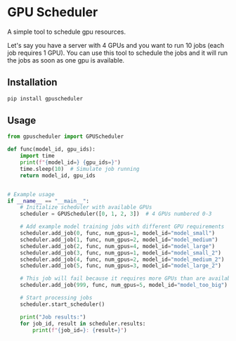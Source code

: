 # GPU Scheduler

A simple tool to schedule gpu resources.

Let's say you have a server with 4 GPUs and you want to run 10 jobs (each job requires 1 GPU). You can use this tool to schedule the jobs and it will run the jobs as soon as one gpu is available.

## Installation

```bash
pip install gpuscheduler
```

## Usage

```python
from gpuscheduler import GPUScheduler

def func(model_id, gpu_ids):
    import time
    print(f"{model_id=} {gpu_ids=}")
    time.sleep(10)  # Simulate job running
    return model_id, gpu_ids


# Example usage
if __name__ == "__main__":
    # Initialize scheduler with available GPUs
    scheduler = GPUScheduler([0, 1, 2, 3])  # 4 GPUs numbered 0-3

    # Add example model training jobs with different GPU requirements
    scheduler.add_job(0, func, num_gpus=1, model_id="model_small")
    scheduler.add_job(1, func, num_gpus=2, model_id="model_medium")
    scheduler.add_job(2, func, num_gpus=4, model_id="model_large")
    scheduler.add_job(3, func, num_gpus=1, model_id="model_small_2")
    scheduler.add_job(4, func, num_gpus=2, model_id="model_medium_2")
    scheduler.add_job(5, func, num_gpus=3, model_id="model_large_2")

    # This job will fail because it requires more GPUs than are available
    scheduler.add_job(999, func, num_gpus=5, model_id="model_too_big")

    # Start processing jobs
    scheduler.start_scheduler()

    print("Job results:")
    for job_id, result in scheduler.results:
        print(f"{job_id=}: {result=}")
